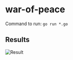# war-of-peace

Command to run: 
`go run *.go`

## Results
![Result](https://i.imgur.com/wTgDKhM.png)

